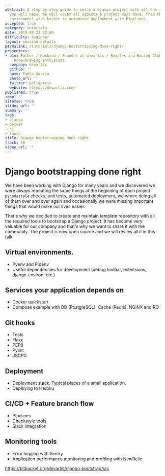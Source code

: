```yaml
---
abstract: A step by step guide to setup a Django project with all the required tools
  you will need. We will cover all aspects a project must have, from the development
  environment with Docker to automated deployment with Pipelines.
accepted: true
category: tutorials
date: 2019-09-23 22:00
difficulty: Beginner
layout: session-details
permalink: /tutorials/django-bootstrapping-done-right/
presenters:
- bio: Father / Husband / Founder at devartis / Beatles and Racing Club fan / Former
    home-brewing enthusiast
  company: devartis
  github: ''
  name: Pablo García
  photo_url: ''
  twitter: poligarcia
  website: https://devartis.com/
published: true
room: ''
sitemap: true
slides_url: ''
summary: ''
tags:
- django
- docker
- ci
- tools
title: Django bootstrapping done right
track: t0
video_url: ''
---
```


# Django bootstrapping done right

We have been working with Django for many years and we discovered we were always repeating the same things at the beginning of each project. `pycodestyle` checks, unit tests, automated deployment, we where doing all of them over and over again and occasionally we were missing important things that would make our lives easier.

That's why we decided to create and maintain template repository with all the required tools to bootstrap a Django project. It has become very valuable for our company and that's why we want to share it with the community. The project is now open source and we will review all it in this talk.

## Virtual environments.

* Pyenv and Pipenv
* Useful dependencies for development (debug toolbar, extensions, django-environ, etc.)

## Services your application depends on

* Docker quickstart
* Compose example with DB (PostgreSQL), Cache (Redis), NGINX and RQ

## Git hooks

* Tests
* Flake
* PEP8
* Pylint
* JSCPD

## Deployment

* Deployment stack. Typical pieces of a small application.
* Deploying to Heroku

## CI/CD + Feature branch flow

* Pipelines
* Checkstyle tools
* Slack integration

## Monitoring tools

* Error logging with Sentry
* Application performance monitoring and profiling with NewRelic

https://bitbucket.org/devartis/django-bootstrap/src